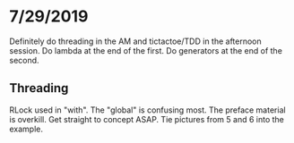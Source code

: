 # 7/29/2019

Definitely do threading in the AM and tictactoe/TDD in the
afternoon session. Do lambda at the end of the first. Do
generators at the end of the second.

## Threading

RLock used in "with". The "global" is confusing most. The preface material is overkill. Get straight to concept ASAP. Tie pictures from 5 and 6 into the example.